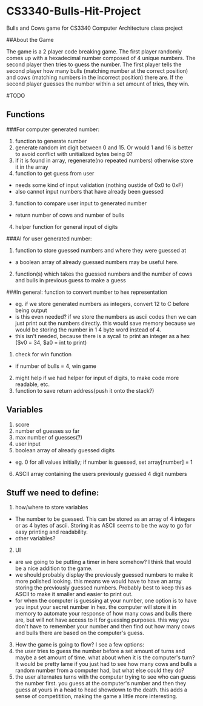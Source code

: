 CS3340-Bulls-Hit-Project
========================

Bulls and Cows game for CS3340 Computer Architecture class project

##About the Game

The game is a 2 player code breaking game.
The first player randomly comes up with a hexadecimal number composed of 4 unique numbers.
The second player then tries to guess the number.
The first player tells the second player how many bulls (matching number at the correct position) and cows (matching numbers in the incorrect position) there are.
If the second player guesses the number within a set amount of tries, they win.

#TODO

Functions 
----------------------
###For computer generated number:  
1. function to generate number  
  1. generate random int digit between 0 and 15. 
    Or would 1 and 16 is better to avoid conflict with unitialized bytes being 0?
  2. if it is found in array, regenerate(no repeated numbers)
    otherwise store it in the array
2. function to get guess from user 
  * needs some kind of input validation (nothing oustide of 0x0 to 0xF)
  * also cannot input numbers that have already been guessed
3. function to compare user input to generated number
  * return number of cows and number of bulls
4. helper function for general input of digits

###AI for user generated number:
1. function to store guessed numbers and where they were guessed at
  * a boolean array of already guessed numbers may be useful here.
2. function(s) which takes the guessed numbers and the number of cows and bulls in previous guess to make a guess 
    
###In general:
function to convert number to hex representation
  * eg. if we store generated numbers as integers, convert 12 to C before being output
  * is this even needed?  if we store the numbers as ascii codes then we can just print out the numbers directly.
    this would save memory because we would be storing the number in 1 4 byte word instead of 4.
  * this isn't needed, because there is a sycall to print an integer as a hex ($v0 = 34, $a0 = int to print)
1. check for win function
  * if number of bulls = 4, win game 
2. might help if we had helper for input of digits, to make code more readable, etc.       
3. function to save return address(push it onto the stack?)
        
Variables 
----------
1. score
2. number of guesses so far
3. max number of guesses(?)
4. user input
5. boolean array of already guessed digits
  * eg. 0 for all values initially; if number is guessed, set array[number] = 1  
6. ASCII array containing the users previously guessed 4 digit numbers


Stuff we need to define:
----------------------------
1. how/where to store variables
 * The number to be guessed.
    This can be stored as an array of 4 integers or as 4 bytes of ascii.  Storing it as ASCII seems to be the way to go for easy printing and readability.
 * other variables?

2. UI
  * are we going to be putting a timer in here somehow? I think that would be a nice addition to the game.
  * we should probably display the previously guessed numbers to make it more polished looking. 
  this means we would have to have an array storing the previously guessed numbers.
  Probably best to keep this as ASCII to make it smaller and easier to print out.
 * for when the computer is guessing at your number, one option is to have you input your secret number in hex.   the computer will store it in memory to automate your response of how many cows and bulls there are, but will not have access to it for guessing purposes.
     this way you don't have to remember your number and then find out how many cows and bulls there are based on the computer's guess.
3. How the game is going to flow?  I see a few options:
  1. the user tries to guess the number before a set amount of turns and maybe a set amount of time.
    what about when it is the computer's turn?  It would be pretty lame if you just had to see how many cows and bulls a random number from a computer had, but what else could they do? 
  2. the user alternates turns with the computer trying to see who can guess the number first.  you guess at the computer's number and then they guess at yours in a head to head showdown to the death.  this adds a sense of competitition, making the game a little more interesting.
  
       
  
